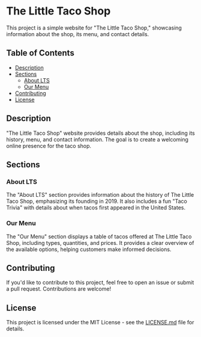 # The Little Taco Shop

This project is a simple website for "The Little Taco Shop," showcasing information about the shop, its menu, and contact details.

## Table of Contents

- [Description](#description)
- [Sections](#sections)
  - [About LTS](#about-lts)
  - [Our Menu](#our-menu)
- [Contributing](#contributing)
- [License](#license)

## Description

"The Little Taco Shop" website provides details about the shop, including its history, menu, and contact information. The goal is to create a welcoming online presence for the taco shop.

## Sections

### About LTS

The "About LTS" section provides information about the history of The Little Taco Shop, emphasizing its founding in 2019. It also includes a fun "Taco Trivia" with details about when tacos first appeared in the United States.

### Our Menu

The "Our Menu" section displays a table of tacos offered at The Little Taco Shop, including types, quantities, and prices. It provides a clear overview of the available options, helping customers make informed decisions.

## Contributing

If you'd like to contribute to this project, feel free to open an issue or submit a pull request. Contributions are welcome!

## License

This project is licensed under the MIT License - see the [LICENSE.md](LICENSE.md) file for details.
